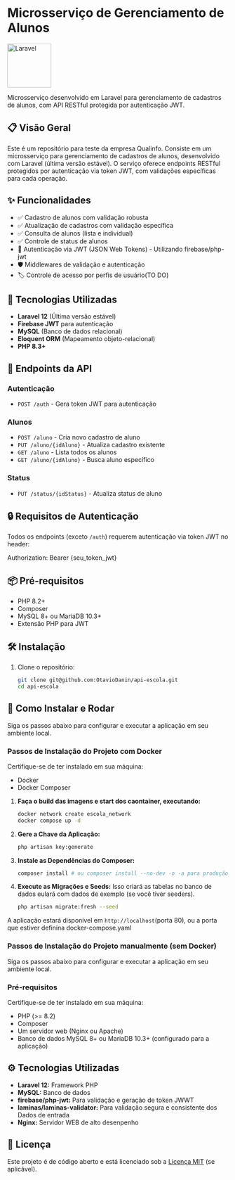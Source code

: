 # Microsserviço de Gerenciamento de Alunos

<img src="https://laravel.com/img/logomark.min.svg" width="100" alt="Laravel">

Microsserviço desenvolvido em Laravel para gerenciamento de cadastros de alunos, com API RESTful protegida por autenticação JWT.

## 📋 Visão Geral

Este é um repositório para teste da empresa Qualinfo. Consiste em um microsserviço para gerenciamento de cadastros de alunos, desenvolvido com Laravel (última versão estável). O serviço oferece endpoints RESTful protegidos por autenticação via token JWT, com validações específicas para cada operação.

## ✨ Funcionalidades

- ✅ Cadastro de alunos com validação robusta
- ✅ Atualização de cadastros com validação específica
- ✅ Consulta de alunos (lista e individual)
- ✅ Controle de status de alunos
- 🔐 Autenticação via JWT (JSON Web Tokens) - Utilizando firebase/php-jwt  
- 🛡️ Middlewares de validação e autenticação
- 🏷️ Controle de acesso por perfis de usuário(TO DO)

## 🔧 Tecnologias Utilizadas

- **Laravel 12** (Última versão estável)
- **Firebase JWT** para autenticação
- **MySQL** (Banco de dados relacional)
- **Eloquent ORM** (Mapeamento objeto-relacional)
- **PHP 8.3+**

## 🚀 Endpoints da API

### Autenticação
- `POST /auth` - Gera token JWT para autenticação

### Alunos
- `POST /aluno` - Cria novo cadastro de aluno
- `PUT /aluno/{idAluno}` - Atualiza cadastro existente
- `GET /aluno` - Lista todos os alunos
- `GET /aluno/{idAluno}` - Busca aluno específico

### Status
- `PUT /status/{idStatus}` - Atualiza status de aluno

## 🔒 Requisitos de Autenticação

Todos os endpoints (exceto `/auth`) requerem autenticação via token JWT no header:

Authorization: Bearer {seu_token_jwt}

## 📦 Pré-requisitos

- PHP 8.2+
- Composer
- MySQL 8+ ou MariaDB 10.3+
- Extensão PHP para JWT

## 🛠️ Instalação

1. Clone o repositório:
   ```bash
   git clone git@github.com:OtavioDanin/api-escola.git
   cd api-escola

## 🚀 Como Instalar e Rodar

Siga os passos abaixo para configurar e executar a aplicação em seu ambiente local.

### Passos de Instalação do Projeto com Docker

Certifique-se de ter instalado em sua máquina:

* Docker
* Docker Composer

1.  **Faça o build das imagens e start dos caontainer, executando:**
    ```bash
    docker network create escola_network
    docker compose up -d
    ```
3.  **Gere a Chave da Aplicação:**
    ```bash
    php artisan key:generate

2.  **Instale as Dependências do Composer:**
    ```bash
    composer install # ou composer install --no-dev -o -a para produção
    ```
3.  **Execute as Migrações e Seeds:**
    Isso criará as tabelas no banco de dados eulará com dados de exemplo (se você tiver seeders).
    ```bash
    php artisan migrate:fresh --seed
    ```
A aplicação estará disponível em `http://localhost`(porta 80), ou a porta que estiver definina docker-compose.yaml

### Passos de Instalação do Projeto manualmente (sem Docker)

Siga os passos abaixo para configurar e executar a aplicação em seu ambiente local.

### Pré-requisitos

Certifique-se de ter instalado em sua máquina:

* PHP (>= 8.2)
* Composer
* Um servidor web (Nginx ou Apache)
* Banco de dados MySQL 8+ ou MariaDB 10.3+ (configurado para a aplicação)

## ⚙️ Tecnologias Utilizadas

* **Laravel 12:** Framework PHP
* **MySQL:** Banco de dados
* **firebase/php-jwt:** Para validação e geração de token JWWT
* **laminas/laminas-validator:** Para validação segura e consistente dos Dados de entrada
* **Nginx:** Servidor WEB de alto desenpenho

## 📄 Licença

Este projeto é de código aberto e está licenciado sob a [Licença MIT](https://opensource.org/licenses/MIT) (se aplicável).
